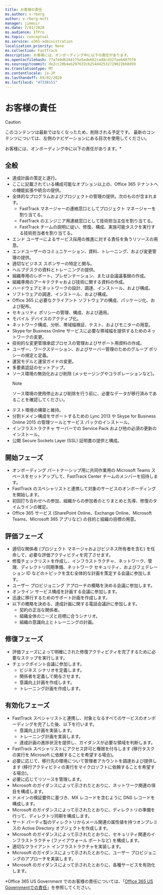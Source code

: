 ```yaml
---
title: お客様の責任
ms.author: v-rberg
author: v-rberg-msft
manager: jimmuir
ms.date: 7/01/2020
ms.audience: ITPro
ms.topic: conceptual
ms.service: o365-administration
localization_priority: None
ms.collection: FastTrack
description: お客様には、オンボーディング中に以下の責任があります。
ms.openlocfilehash: 77afe0d6244175e5ede6b2cad8cd32fae64975f0
ms.sourcegitcommit: de2cc20b4ab297633cb254d42532719022bb8d99
ms.translationtype: MT
ms.contentlocale: ja-JP
ms.lasthandoff: 09/02/2020
ms.locfileid: "47338151"
---
```

# <a name="your-responsibilities"></a>お客様の責任

> [!CAUTION]
> このコンテンツは最新ではなくなったため、削除される予定です。 最新のコンテンツについては、左側のナビゲーションにある目次を使用してください。

お客様には、オンボーディング中に以下の責任があります。\*
  
## <a name="general"></a>全般

- 達成計画の策定と遂行。
- ここに記載されている構成可能なオプション以上の、Office 365 テナントへの機能拡張や統合の提供。  
- 全体的なプログラムおよびプロジェクトの管理の提供。次のものが含まれます。 
  - FastTrack マネージャーの連絡窓口としてプロジェクト マネージャーを割り当てる。
  - FastTrack のエンジニア用連絡窓口として技術担当主任を割り当てる。
  - FastTrack チームの説明に従い、修復、構成、実施可能タスクを実行する技術担当者を割り当てる。 
- エンド ユーザーによるサービス採用の推進に対する責任を負うリソースの用意。 
- エンドユーザーのコミュニケーション、資料、トレーニング、および変更管理の提供。
- 適切なビジネス スポンサーの特定と関与。  
- ヘルプデスクの資料とトレーニングの提供。  
- 組織専用のレポート、プレゼンテーション、または会議議事録の作成。 
- 組織専用のアーキテクチャおよび技術に関する資料の作成。   
- ハードウェアとネットワークの設計、調達、インストール、および構成。   
- ソフトウェアの調達、インストール、および構成。  
- Office 365 に必要なクライアント ソフトウェアの構成、パッケージ化、および配布。  
- セキュリティ ポリシーの管理、構成、および適用。
- モバイル デバイスのアクティブ化。
- ネットワーク構成、分析、帯域幅検証、テスト、およびモニターの用意。 
- Skype for Business Online サービスに必要な帯域幅を提供するためのネットワークの変更。 
- 技術的な変更管理承認プロセスの管理およびサポート用資料の作成。  
- ユーザー、ワークステーション、およびサーバー管理のためのグループ ポリシーの規定と定義。 
- 運営モデルと運営ガイドの変更。 
- 多要素認証のセットアップ。  
- ソース環境の無効化および削除 (メッセージングやコラボレーションなど)。 
    > [!NOTE]
    > ソース環境の使用停止および削除を行う前に、必要なデータが移行済みであることを確認してください。 
- テスト環境の構築と維持。  
- 分割ドメイン構成をサポートするための Lync 2013 や Skype for Business Online 2015 の管理ツールとサービス パックのインストール。
- インフラストラクチャ サーバーでの Service Pack および他の必須の更新のインストール。 
- 公開 Secure Sockets Layer (SSL) 証明書の提供と構成。 
    
## <a name="initiate-phase"></a>開始フェーズ

- オンボーディング パートナーシップ用に共同作業用の Microsoft Teams スペースをセットアップして、FastTrack Center チームのメンバーを招待します。   
- FastTrack のスペシャリストと連携して対象のサービスのオンボーディングを開始します。    
- 初回打ち合わせへの参加、組織からの参加者のとりまとめと先導、修復のタイムラインの確定。   
- Office 365 サービス (SharePoint Online、Exchange Online、Microsoft Teams、Microsoft 365 アプリなど) の目的と組織の目標の用意。
    
## <a name="assess-phase"></a>評価フェーズ

- 適切な関係者 (プロジェクト マネージャおよびビジネス所有者を含む) を任命して、必要な評価アクティビティを完了させます。    
- 修復チェックリストを作成し、インフラストラクチャ、ネットワーク、管理、ディレクトリ同期準備、ネットワーク セキュリティ、およびフェデレーション ID などのトピックを含む全体的な計画を策定する会議に参加します。   
- ユーザー プロビジョニング アプローチの概略を決める会議に参加します。  
- オンライン サービス構成を計画する会議に参加します。    
- 迅速に移行するためのサポート計画を作成します。 
- 以下の概略を決める、達成計画に関する電話会議計に参加します。   
  - 契約の正当な関係者。  
  - 組織全体のニーズと目標に合うシナリオ。
  - 組織の意識向上とトレーニングの計画。
    
## <a name="remediate-phase"></a>修復フェーズ

- 評価フェーズによって明確にされた修復アクティビティを完了するために必要なステップを実行します。 
- チェックポイント会議に参加します。 
  - ビジネス シナリオを定義します。   
  - 関係者を定義して関与させます。
  - 意識向上計画を作成します。 
  - トレーニング計画を作成します。
    
## <a name="enable-phase"></a>有効化フェーズ

- FastTrack スペシャリストと連携し、対象となるすべてのサービスのオンボーディングを完了した後、以下を行います。  
  - 意識向上計画を実装します。  
  - トレーニング計画を実装します。 
  - 達成計画の進捗状況を提供し、ガイダンスが必要な領域を判断します。
- FastTrack スペシャリストにアクセス許可と権限を付与します (移行タスクの実行を Microsoft に依頼することを希望する場合)。  
- 必要に応じて、移行先の環境について管理者アカウントを調達および提供します (移行アクティビティの実行をマイクロソフトに依頼することを希望する場合)。   
- 必要に応じてリソースを管理します。   
- Microsoft のガイダンスによって示されたとおりに、ネットワーク関連の項目を構成します。  
- ドメインの検証要件に基づき、MX レコードを含むように DNS レコードを構成します。   
- Microsoft のガイダンスによって示されたとおりに、ディレクトリの準備を行って、ディレクトリ同期を構成します。
- サード パーティ製のディレクトリからメール関連の属性値を持つオンプレミスの Active Directory オブジェクトを作成します。   
- Microsoft のガイダンスによって示されたとおりに、セキュリティ関連のインフラストラクチャ (ファイアウォール ポートなど) を構成します。
- 適切なクライアント インフラストラクチャを実装します。  
- Microsoft のガイダンスによって示されたとおりに、ユーザー プロビジョニングのアプローチを実装します。  
- Microsoft のガイダンスによって示されたとおりに、各種サービスを有効化します。  
    
\*Office 365 US Government でのお客様の責任については、「[Office 365 US Governmentでの責任](US-Gov-appendix-your-responsibilities.md)」を参照してください。
  